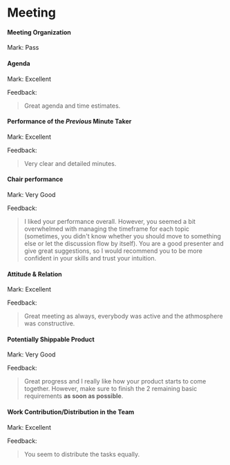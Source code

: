 # Meeting

#### Meeting Organization

Mark: Pass

#### Agenda 

Mark: Excellent

Feedback:

> Great agenda and time estimates.

#### Performance of the *Previous* Minute Taker

Mark: Excellent

Feedback: 

> Very clear and detailed minutes.

#### Chair performance

Mark: Very Good

Feedback: 

> I liked your performance overall. However, you seemed a bit overwhelmed with managing the timeframe for each topic (sometimes, you didn't know whether you should move to something else or let the discussion flow by itself). You are a good presenter and give great suggestions, so I would recommend you to be more confident in your skills and trust your intuition.


#### Attitude & Relation

Mark: Excellent

Feedback: 

> Great meeting as always, everybody was active and the athmosphere was constructive.

#### Potentially Shippable Product

Mark: Very Good

Feedback: 

> Great progress and I really like how your product starts to come together. However, make sure to finish the 2 remaining basic requirements **as soon as possible**.

#### Work Contribution/Distribution in the Team

Mark: Excellent

Feedback: 

> You seem to distribute the tasks equally.

